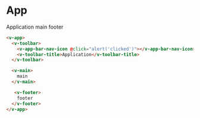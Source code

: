 # App

<v-preview v-scope="{}">
<v-app>
  <v-toolbar>
    <v-app-bar-nav-icon @click="alert('clicked')"></v-app-bar-nav-icon>
    <v-toolbar-title>Application</v-toolbar-title>
  </v-toolbar>

  <v-main>
    main
  </v-main>

   <v-footer>
    footer
  </v-footer>
</v-app>
</v-preview>

```html
<v-app>
  <v-toolbar>
    <v-app-bar-nav-icon @click="alert('clicked')"></v-app-bar-nav-icon>
    <v-toolbar-title>Application</v-toolbar-title>
  </v-toolbar>

  <v-main>
    main
  </v-main>

   <v-footer>
    footer
  </v-footer>
</v-app>
```